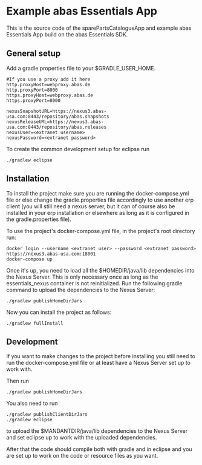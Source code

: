 # Example abas Essentials App
This is the source code of the sparePartsCatalogueApp and example abas Essentials App build on the abas Essentials SDK.

## General setup
Add a gradle.properties file to your $GRADLE_USER_HOME.

```
#If you use a proxy add it here
http.proxyHost=webproxy.abas.de
http.proxyPort=8000
https.proxyHost=webproxy.abas.de
https.proxyPort=8000

nexusSnapshotURL=https://nexus3.abas-usa.com:8443/repository/abas.snapshots
nexusReleaseURL=https://nexus3.abas-usa.com:8443/repository/abas.releases
nexusUser=<extranet username>
nexusPassword=<extranet password>
```

To create the common development setup for eclipse run
```shell
./gradlew eclipse
```

## Installation
To install the project make sure you are running the docker-compose.yml file or else change the gradle.properties file accordingly to use another erp client (you will still need a nexus server, but it can of course also be installed in your erp installation or elsewhere as long as it is configured in the gradle.properties file).

To use the project's docker-compose.yml file, in the project's root directory run:
```shell
docker login --username <extranet user> --password <extranet password> https://nexus3.abas-usa.com:18001
docker-compose up
```

Once it's up, you need to load all the $HOMEDIR/java/lib dependencies into the Nexus Server. This is only necessary once as long as the essentials_nexus container is not reinitialized. Run the following gradle command to upload the dependencies to the Nexus Server:
```shell
./gradlew publishHomeDirJars
```

Now you can install the project as follows:
```shell
./gradlew fullInstall
```
## Development
If you want to make changes to the project before installing you still need to run the docker-compose.yml file or at least have a Nexus Server set up to work with.

Then run
```shell
./gradlew publishHomeDirJars
```

You also need to run
```shell
./gradlew publishClientDirJars
./gradlew eclipse
```
to upload the $MANDANTDIR/java/lib dependencies to the Nexus Server and set eclipse up to work with the uploaded dependencies.

After that the code should compile both with gradle and in eclipse and you are set up to work on the code or resource files as you want.
